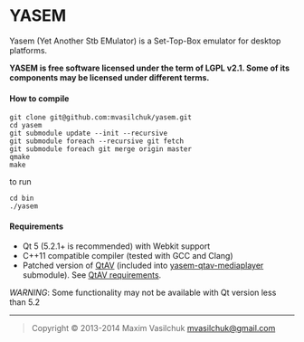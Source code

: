 # YASEM

Yasem (Yet Another Stb EMulator) is a Set-Top-Box emulator for desktop platforms. 

**YASEM is free software licensed under the term of LGPL v2.1. Some of its components may be licensed under different terms.**

#### How to compile
    
    git clone git@github.com:mvasilchuk/yasem.git
    cd yasem
    git submodule update --init --recursive
    git submodule foreach --recursive git fetch
    git submodule foreach git merge origin master
    qmake
    make

to run

    cd bin
    ./yasem


#### Requirements

* Qt 5 (5.2.1+ is recommended) with Webkit support
* C++11 compatible compiler (tested with GCC and Clang)
* Patched version of [QtAV](https://github.com/wang-bin/QtAV) (included into [yasem-qtav-mediaplayer](https://github.com/mvasilchuk/yasem-qtav-mediaplayer) submodule). See [QtAV requirements](https://github.com/wang-bin/QtAV#requirements).

_WARNING_: Some functionality may not be available with Qt version less than 5.2

- - -

> Copyright &copy; 2013-2014 Maxim Vasilchuk mvasilchuk@gmail.com

